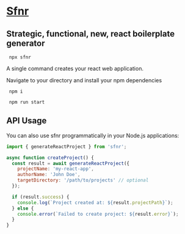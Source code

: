 # [Sfnr](https://srishti.bhuvaneshduvvuri.online)

## Strategic, functional, new, react boilerplate generator

```
 npx sfnr
```

A single command creates your react web application.

Navigate to your directory and install your npm dependencies

```
 npm i
```

```
 npm run start
```

## API Usage

You can also use sfnr programmatically in your Node.js applications:

```javascript
import { generateReactProject } from 'sfnr';

async function createProject() {
  const result = await generateReactProject({
    projectName: 'my-react-app',
    authorName: 'John Doe',
    targetDirectory: '/path/to/projects' // optional
  });

  if (result.success) {
    console.log(`Project created at: ${result.projectPath}`);
  } else {
    console.error(`Failed to create project: ${result.error}`);
  }
}
```
